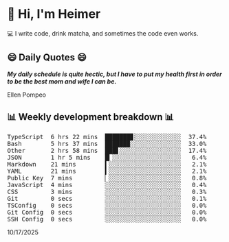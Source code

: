 # 👋 Hi, I'm Heimer

💻 I write code, drink matcha, and sometimes the code even works.

## 😄 Daily Quotes 😄

_**My daily schedule is quite hectic, but I have to put my health first in order to be the best mom and wife I can be.**_

Ellen Pompeo



## 📊 Weekly development breakdown 📊

<pre>TypeScript  6 hrs 22 mins  ███████▊░░░░░░░░░░░░░  37.4%
Bash        5 hrs 37 mins  ██████▉░░░░░░░░░░░░░░  33.0%
Other       2 hrs 58 mins  ███▋░░░░░░░░░░░░░░░░░  17.4%
JSON        1 hr 5 mins    █▎░░░░░░░░░░░░░░░░░░░   6.4%
Markdown    21 mins        ▍░░░░░░░░░░░░░░░░░░░░   2.1%
YAML        21 mins        ▍░░░░░░░░░░░░░░░░░░░░   2.1%
Public Key  7 mins         ▏░░░░░░░░░░░░░░░░░░░░   0.8%
JavaScript  4 mins         ░░░░░░░░░░░░░░░░░░░░░   0.4%
CSS         3 mins         ░░░░░░░░░░░░░░░░░░░░░   0.3%
Git         0 secs         ░░░░░░░░░░░░░░░░░░░░░   0.1%
TSConfig    0 secs         ░░░░░░░░░░░░░░░░░░░░░   0.0%
Git Config  0 secs         ░░░░░░░░░░░░░░░░░░░░░   0.0%
SSH Config  0 secs         ░░░░░░░░░░░░░░░░░░░░░   0.0%</pre>

10/17/2025